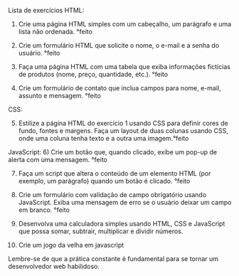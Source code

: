 Lista de exercícios
HTML:

1) Crie uma página HTML simples com um cabeçalho, um parágrafo e uma lista não ordenada. °feito

2) Crie um formulário HTML que solicite o nome, o e-mail e a senha do usuário. °feito

3) Faça uma página HTML com uma tabela que exiba informações fictícias de produtos (nome, preço, quantidade, etc.). °feito

4) Crie um formulário de contato que inclua campos para nome, e-mail, assunto e mensagem. °feito


CSS:

5) Estilize a página HTML do exercício 1 usando CSS para definir cores de fundo, fontes e margens.
Faça um layout de duas colunas usando CSS, onde uma coluna tenha texto e a outra uma imagem.°feito


JavaScript:
6) Crie um botão que, quando clicado, exibe um pop-up de alerta com uma mensagem. °feito


7) Faça um script que altera o conteúdo de um elemento HTML (por exemplo, um parágrafo) quando um botão é clicado. °feito

8) Crie um formulário com validação de campo obrigatório usando JavaScript. Exiba uma mensagem de erro se o usuário deixar um campo em branco. °feito

9) Desenvolva uma calculadora simples usando HTML, CSS e JavaScript que possa somar, subtrair, multiplicar e dividir números.

10) Crie um jogo da velha em javascript

Lembre-se de que a prática constante é fundamental para se tornar um desenvolvedor web habilidoso.

